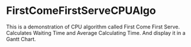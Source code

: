 # FirstComeFirstServeCPUAlgo
This is a demonstration of CPU algorithm called First Come First Serve. Calculates Waiting Time and Average Calculating Time. And display it in a Gantt Chart.
